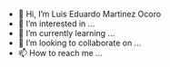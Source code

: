 - 👋 Hi, I’m Luis Eduardo Martinez Ocoro
- 👀 I’m interested in ...
- 🌱 I’m currently learning ...
- 💞️ I’m looking to collaborate on ...
- 📫 How to reach me ...

<!---
luismartinezo/luismartinezo is a ✨ special ✨ repository because its `README.md` (this file) appears on your GitHub profile.
You can click the Preview link to take a look at your changes.
--->
